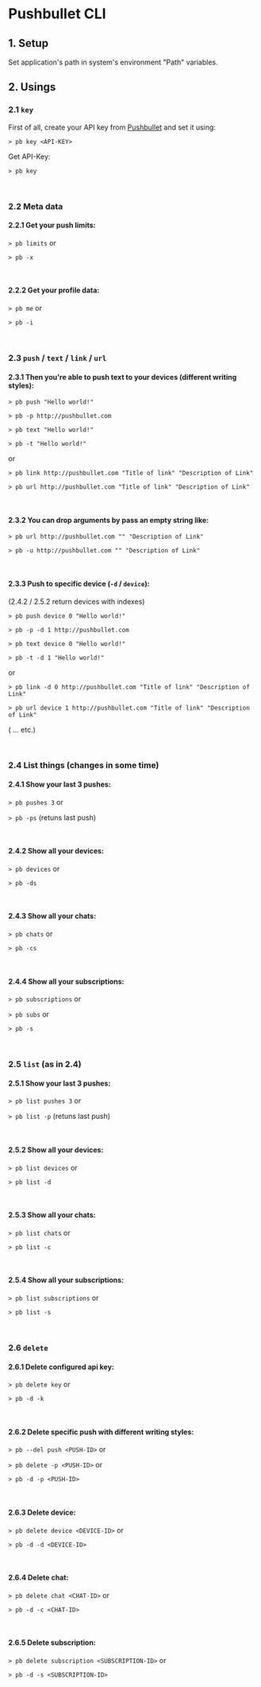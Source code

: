 # Pushbullet CLI

## 1. Setup

Set application's path in system's environment "Path" variables.

## 2. Usings

### 2.1 `key`

First of all, create your API key from [Pushbullet](http://pushbullet.com) and set it using:

`> pb key <API-KEY>`

Get API-Key:

`> pb key`

<br />

### 2.2 Meta data

#### 2.2.1 Get your push limits:

`> pb limits` or

`> pb -x`

<br />

#### 2.2.2 Get your profile data:

`> pb me` or

`> pb -i`

<br />

### 2.3 `push` / `text` / `link` / `url`

#### 2.3.1 Then you're able to push text to your devices (different writing styles):

`> pb push "Hello world!"`

`> pb -p http://pushbullet.com`

`> pb text "Hello world!"`

`> pb -t "Hello world!"`

or

`> pb link http://pushbullet.com "Title of link" "Description of Link"`

`> pb url http://pushbullet.com "Title of link" "Description of Link"`

<br />

#### 2.3.2 You can drop arguments by pass an empty string like:

`> pb url http://pushbullet.com "" "Description of Link"`

`> pb -u http://pushbullet.com "" "Description of Link"`

<br />

#### 2.3.3 Push to specific device (`-d` / `device`):
(2.4.2 / 2.5.2 return devices with indexes)

`> pb push device 0 "Hello world!"`

`> pb -p -d 1 http://pushbullet.com`

`> pb text device 0 "Hello world!"`

`> pb -t -d 1 "Hello world!"`

or

`> pb link -d 0 http://pushbullet.com "Title of link" "Description of Link"`

`> pb url device 1 http://pushbullet.com "Title of link" "Description of Link"`

( ... etc.)

<br />

### 2.4 List things (changes in some time)

#### 2.4.1 Show your last 3 pushes:

`> pb pushes 3` or

`> pb -ps` (retuns last push)

<br />

#### 2.4.2 Show all your devices:

`> pb devices` or

`> pb -ds`

<br />

#### 2.4.3 Show all your chats:

`> pb chats` or

`> pb -cs`

<br />

#### 2.4.4 Show all your subscriptions:

`> pb subscriptions` or

`> pb subs` or

`> pb -s`

<br />

### 2.5 `list` (as in 2.4)

#### 2.5.1 Show your last 3 pushes:

`> pb list pushes 3` or

`> pb list -p` (retuns last push)

<br />

#### 2.5.2 Show all your devices:

`> pb list devices` or

`> pb list -d`

<br />

#### 2.5.3 Show all your chats:

`> pb list chats` or

`> pb list -c`

<br />

#### 2.5.4 Show all your subscriptions:

`> pb list subscriptions` or

`> pb list -s`

<br />

### 2.6 `delete`

#### 2.6.1 Delete configured api key:

`> pb delete key` or

`> pb -d -k`

<br />

#### 2.6.2 Delete specific push with different writing styles:

`> pb --del push <PUSH-ID>` or

`> pb delete -p <PUSH-ID>` or

`> pb -d -p <PUSH-ID>`

<br />

#### 2.6.3 Delete device:

`> pb delete device <DEVICE-ID>` or

`> pb -d -d <DEVICE-ID>`

<br />

#### 2.6.4 Delete chat:

`> pb delete chat <CHAT-ID>` or

`> pb -d -c <CHAT-ID>`

<br />

#### 2.6.5 Delete subscription:

`> pb delete subscription <SUBSCRIPTION-ID>` or

`> pb -d -s <SUBSCRIPTION-ID>`
